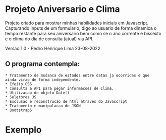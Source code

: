 # Projeto Aniversario e Clima
Projeto criado para mostrar minhas habilidades iniciais em Javascript. 
Capturando inputs de um formulario, digo ao usuario de forma dinamica o tempo 
restante para seu aniversario bem como se o ano corrente e bissexto e o clima do 
dia de consulta (atual) via API. 

Versao 1.0 - Pedro Henrique Lima 23-08-2022
## O programa contempla:

    * Tratamento de mudanca de estados entre datas ja ocorridas e que ainda virao de forma independente.
    * Efeito CSS.
    * Consulta a API para pegar informacoes de clima.
    * Utilizacao de objeto Date()
    * Seletores JS
    * Exclusao e reconstrucao de html atraves do Javascript
    * Tratamento e manipulacao de JSON
    * Bootstrap5

# Exemplo

